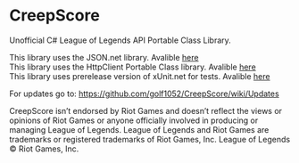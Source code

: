 CreepScore
==========

Unofficial C# League of Legends API Portable Class Library.

This library uses the JSON.net library. Avalible [here](http://james.newtonking.com/json)  
This library uses the HttpClient Portable Class library. Avalible [here](https://www.nuget.org/packages/Microsoft.Net.Http)  
This library uses prerelease version of xUnit.net for tests. Avalible [here](http://www.nuget.org/packages/xunit/)  

For updates go to: https://github.com/golf1052/CreepScore/wiki/Updates

CreepScore isn’t endorsed by Riot Games and doesn’t reflect the views or opinions of Riot Games or anyone officially involved in producing or managing League of Legends. League of Legends and Riot Games are trademarks or registered trademarks of Riot Games, Inc. League of Legends © Riot Games, Inc.
